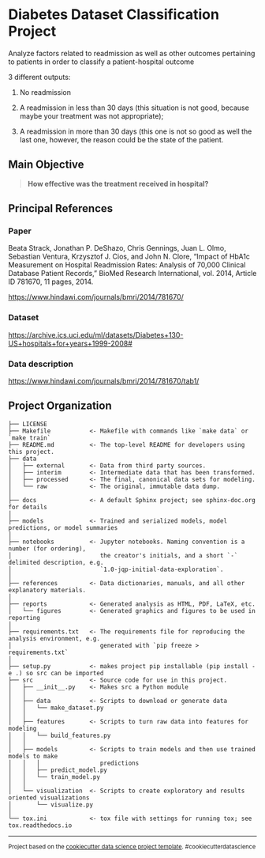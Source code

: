 Diabetes Dataset Classification Project 
==============================

Analyze factors related to readmission as well as other outcomes pertaining to patients in order to classify a patient-hospital outcome

3 different outputs:

1. No readmission

2. A readmission in less than 30 days (this situation is not good, because maybe your treatment was not appropriate);

3. A readmission in more than 30 days (this one is not so good as well the last one, however, the reason could be the state of the patient.

## Main Objective

> **How effective was the treatment received in hospital?** 

## Principal References

### Paper

Beata Strack, Jonathan P. DeShazo, Chris Gennings, Juan L. Olmo, Sebastian Ventura, Krzysztof J. Cios, and John N. Clore, “Impact of HbA1c Measurement on Hospital Readmission Rates: Analysis of 70,000 Clinical Database Patient Records,” BioMed Research International, vol. 2014, Article ID 781670, 11 pages, 2014.

https://www.hindawi.com/journals/bmri/2014/781670/

### Dataset

https://archive.ics.uci.edu/ml/datasets/Diabetes+130-US+hospitals+for+years+1999-2008#

### Data description

https://www.hindawi.com/journals/bmri/2014/781670/tab1/


Project Organization
------------

    ├── LICENSE
    ├── Makefile           <- Makefile with commands like `make data` or `make train`
    ├── README.md          <- The top-level README for developers using this project.
    ├── data
    │   ├── external       <- Data from third party sources.
    │   ├── interim        <- Intermediate data that has been transformed.
    │   ├── processed      <- The final, canonical data sets for modeling.
    │   └── raw            <- The original, immutable data dump.
    │
    ├── docs               <- A default Sphinx project; see sphinx-doc.org for details
    │
    ├── models             <- Trained and serialized models, model predictions, or model summaries
    │
    ├── notebooks          <- Jupyter notebooks. Naming convention is a number (for ordering),
    │                         the creator's initials, and a short `-` delimited description, e.g.
    │                         `1.0-jqp-initial-data-exploration`.
    │
    ├── references         <- Data dictionaries, manuals, and all other explanatory materials.
    │
    ├── reports            <- Generated analysis as HTML, PDF, LaTeX, etc.
    │   └── figures        <- Generated graphics and figures to be used in reporting
    │
    ├── requirements.txt   <- The requirements file for reproducing the analysis environment, e.g.
    │                         generated with `pip freeze > requirements.txt`
    │
    ├── setup.py           <- makes project pip installable (pip install -e .) so src can be imported
    ├── src                <- Source code for use in this project.
    │   ├── __init__.py    <- Makes src a Python module
    │   │
    │   ├── data           <- Scripts to download or generate data
    │   │   └── make_dataset.py
    │   │
    │   ├── features       <- Scripts to turn raw data into features for modeling
    │   │   └── build_features.py
    │   │
    │   ├── models         <- Scripts to train models and then use trained models to make
    │   │   │                 predictions
    │   │   ├── predict_model.py
    │   │   └── train_model.py
    │   │
    │   └── visualization  <- Scripts to create exploratory and results oriented visualizations
    │       └── visualize.py
    │
    └── tox.ini            <- tox file with settings for running tox; see tox.readthedocs.io


--------

<p><small>Project based on the <a target="_blank" href="https://drivendata.github.io/cookiecutter-data-science/">cookiecutter data science project template</a>. #cookiecutterdatascience</small></p>

